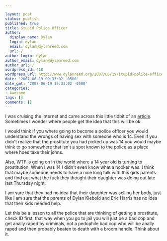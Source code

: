 ```yaml
---

layout: post
status: publish
published: true
title: Stupid Police Officer
author:
  display_name: Dylan
  login: dylan
  email: dylan@dylanreed.com
  url: /
author_login: dylan
author_email: dylan@dylanreed.com
author_url: /
wordpress_id: 418
wordpress_url: http://www.dylanreed.org/2007/06/19/stupid-police-officer/
date: '2007-06-19 09:33:02 -0500'
date_gmt: '2007-06-19 15:33:02 -0500'
categories:
- Awesome
tags: []
comments: []
---
```


I was cruising the Internet and came across this little tidbit of an [article][1]. Sometimes I wonder where people get the idea that this will be ok.

   [1]: http://www.mercurynews.com/breakingnews/ci_6172531

I would think if you where going to become a police officer you would understand the wrongs of having sex with someone who is 14. Even if you didn't realize that the prostitute you had picked up was 14 you would maybe think to go somewhere that isn't a spot known to the police as a place where hoes take their johns.

Also, WTF is going on in the world where a 14 year old is turning to prostitution. When I was 14 I didn't even know what a hooker was. I think that maybe someone needs to have a nice long talk with this girls parents and find out what the fuck they thought their daughter was doing out late last Thursday night.

I am sure that they had no idea that their daughter was selling her body, just like I am sure that the parents of Dylan Klebold and Eric Harris has no idea that their kids needed help.

Let this be a lesson to all the police that are thinking of getting a prostitute, check ID first, that way when you go to jail you will just be a bad cop and get anally raped by criminals, not a pedophile bad cop who will be anally raped and then probably beaten to death with a broom handle. Think about it.
